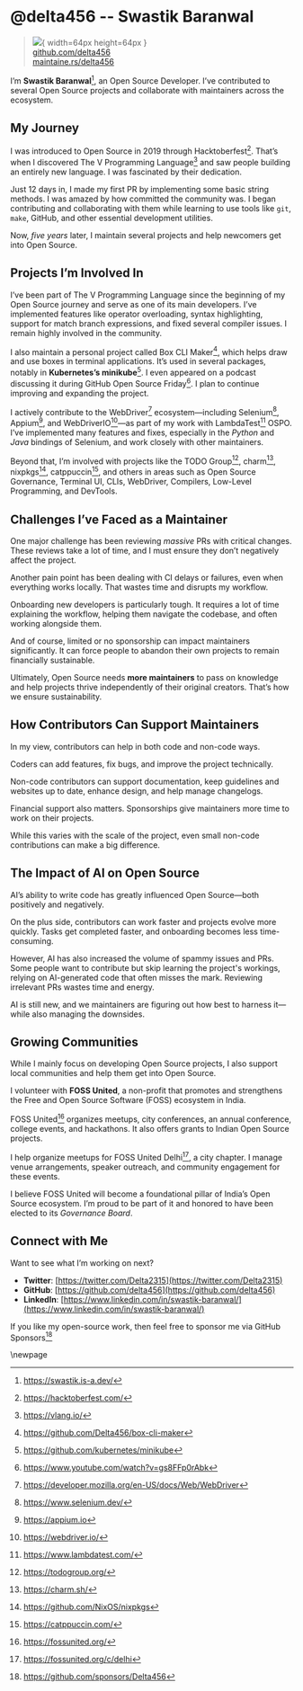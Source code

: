 # @delta456 -- Swastik Baranwal

> ![](https://github.com/delta456.png){ width=64px height=64px }  
> [github.com/delta456](https://github.com/delta456)  
> [maintaine.rs/delta456](https://maintaine.rs/delta456)

I’m **Swastik Baranwal**[^84], an Open Source Developer. I’ve contributed to several Open Source projects and collaborate with maintainers across the ecosystem.

## My Journey

I was introduced to Open Source in 2019 through Hacktoberfest[^83]. That’s when I discovered The V Programming Language[^82] and saw people building an entirely new language. I was fascinated by their dedication.

Just 12 days in, I made my first PR by implementing some basic string methods. I was amazed by how committed the community was. I began contributing and collaborating with them while learning to use tools like `git`, `make`, GitHub, and other essential development utilities.

Now, _five years_ later, I maintain several projects and help newcomers get into Open Source.

## Projects I’m Involved In

I’ve been part of The V Programming Language since the beginning of my Open Source journey and serve as one of its main developers. I’ve implemented features like operator overloading, syntax highlighting, support for match branch expressions, and fixed several compiler issues. I remain highly involved in the community.

I also maintain a personal project called Box CLI Maker[^81], which helps draw and use boxes in terminal applications. It’s used in several packages, notably in **Kubernetes’s minikube**[^80]. I even appeared on a podcast discussing it during GitHub Open Source Friday[^79]. I plan to continue improving and expanding the project.

I actively contribute to the WebDriver[^78] ecosystem—including Selenium[^77], Appium[^76], and WebDriverIO[^75]—as part of my work with LambdaTest[^74] OSPO. I’ve implemented many features and fixes, especially in the _Python_ and _Java_ bindings of Selenium, and work closely with other maintainers.

Beyond that, I’m involved with projects like the TODO Group[^73], charm[^72], nixpkgs[^71], catppuccin[^70], and others in areas such as Open Source Governance, Terminal UI, CLIs, WebDriver, Compilers, Low-Level Programming, and DevTools.

## Challenges I’ve Faced as a Maintainer

One major challenge has been reviewing _massive_ PRs with critical changes. These reviews take a lot of time, and I must ensure they don’t negatively affect the project.

Another pain point has been dealing with CI delays or failures, even when everything works locally. That wastes time and disrupts my workflow.

Onboarding new developers is particularly tough. It requires a lot of time explaining the workflow, helping them navigate the codebase, and often working alongside them.

And of course, limited or no sponsorship can impact maintainers significantly. It can force people to abandon their own projects to remain financially sustainable.

Ultimately, Open Source needs **more maintainers** to pass on knowledge and help projects thrive independently of their original creators. That’s how we ensure sustainability.

## How Contributors Can Support Maintainers

In my view, contributors can help in both code and non-code ways.

Coders can add features, fix bugs, and improve the project technically.

Non-code contributors can support documentation, keep guidelines and websites up to date, enhance design, and help manage changelogs.

Financial support also matters. Sponsorships give maintainers more time to work on their projects.

While this varies with the scale of the project, even small non-code contributions can make a big difference.

## The Impact of AI on Open Source

AI’s ability to write code has greatly influenced Open Source—both positively and negatively.

On the plus side, contributors can work faster and projects evolve more quickly. Tasks get completed faster, and onboarding becomes less time-consuming.

However, AI has also increased the volume of spammy issues and PRs. Some people want to contribute but skip learning the project's workings, relying on AI-generated code that often misses the mark. Reviewing irrelevant PRs wastes time and energy.

AI is still new, and we maintainers are figuring out how best to harness it—while also managing the downsides.

## Growing Communities

While I mainly focus on developing Open Source projects, I also support local communities and help them get into Open Source.

I volunteer with **FOSS United**, a non-profit that promotes and strengthens the Free and Open Source Software (FOSS) ecosystem in India.

FOSS United[^69] organizes meetups, city conferences, an annual conference, college events, and hackathons. It also offers grants to Indian Open Source projects.

I help organize meetups for FOSS United Delhi[^68], a city chapter. I manage venue arrangements, speaker outreach, and community engagement for these events.

I believe FOSS United will become a foundational pillar of India’s Open Source ecosystem. I’m proud to be part of it and honored to have been elected to its _Governance Board_.

## Connect with Me

Want to see what I’m working on next?

- **Twitter**: [https://twitter.com/Delta2315](https://twitter.com/Delta2315)
- **GitHub**: [https://github.com/delta456](https://github.com/delta456)
- **LinkedIn**: [https://www.linkedin.com/in/swastik-baranwal/](https://www.linkedin.com/in/swastik-baranwal/)

If you like my open-source work, then feel free to sponsor me via GitHub Sponsors[^67]

\newpage


[^67]: https://github.com/sponsors/Delta456
[^68]: https://fossunited.org/c/delhi
[^69]: https://fossunited.org/
[^70]: https://catppuccin.com/
[^71]: https://github.com/NixOS/nixpkgs
[^72]: https://charm.sh/
[^73]: https://todogroup.org/
[^74]: https://www.lambdatest.com/
[^75]: https://webdriver.io/
[^76]: https://appium.io
[^77]: https://www.selenium.dev/
[^78]: https://developer.mozilla.org/en-US/docs/Web/WebDriver
[^79]: https://www.youtube.com/watch?v=gs8FFp0rAbk
[^80]: https://github.com/kubernetes/minikube
[^81]: https://github.com/Delta456/box-cli-maker
[^82]: https://vlang.io/
[^83]: https://hacktoberfest.com/
[^84]: https://swastik.is-a.dev/
